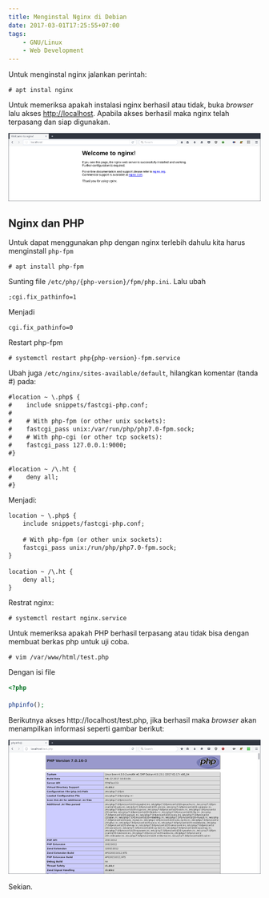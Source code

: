 ```yaml
---
title: Menginstal Nginx di Debian
date: 2017-03-01T17:25:55+07:00
tags:
    - GNU/Linux
    - Web Development
---
```


Untuk menginstal nginx jalankan perintah:

```
# apt instal nginx
```

Untuk memeriksa apakah instalasi nginx berhasil atau tidak, buka _browser_ lalu
akses <http://localhost>. Apabila akses berhasil maka nginx telah terpasang dan
siap digunakan.

<!--more-->

![Web browser show localhost with nginx default page](images/nginx.png)

## Nginx dan PHP

Untuk dapat menggunakan php dengan nginx terlebih dahulu kita harus menginstall
`php-fpm`

```
# apt install php-fpm
```

Sunting file `/etc/php/{php-version}/fpm/php.ini`. Lalu ubah

```
;cgi.fix_pathinfo=1
```

Menjadi

```
cgi.fix_pathinfo=0
```

Restart php-fpm

```
# systemctl restart php{php-version}-fpm.service
```

Ubah juga `/etc/nginx/sites-available/default`, hilangkan komentar (tanda #)
pada:

```
#location ~ \.php$ {
#    include snippets/fastcgi-php.conf;
#
#    # With php-fpm (or other unix sockets):
#    fastcgi_pass unix:/var/run/php/php7.0-fpm.sock;
#    # With php-cgi (or other tcp sockets):
#    fastcgi_pass 127.0.0.1:9000;
#}

#location ~ /\.ht {
#    deny all;
#}
```

Menjadi:

```
location ~ \.php$ {
    include snippets/fastcgi-php.conf;

    # With php-fpm (or other unix sockets):
    fastcgi_pass unix:/run/php/php7.0-fpm.sock;
}

location ~ /\.ht {
    deny all;
}
```

Restrat nginx:

```
# systemctl restart nginx.service
```

Untuk memeriksa apakah PHP berhasil terpasang atau tidak bisa dengan membuat
berkas php untuk uji coba.

```
# vim /var/www/html/test.php
```

Dengan isi file

```php
<?php

phpinfo();
```

Berikutnya akses http://localhost/test.php, jika berhasil maka _browser_ akan
menampilkan informasi seperti gambar berikut:

![Web browser show localhost/test.php with phpinfo page](images/phpfpm.png)

Sekian.
